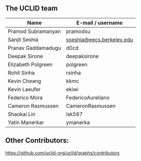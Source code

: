 ## The UCLID team

| Name               | E-mail / username         |
| ------------------ | ------------------------- |
| Pramod Subramanyan | pramodsu                  |
| Sanjit Seshia      | sseshia@eecs.berkeley.edu |
| Pranav Gaddamadugu | d0cd                      |
| Deepak Sirone      | deepaksirone              |
| Elizabeth Polgreen | polgreen                  |
| Rohit Sinha        | rsinha                    |
| Kevin Cheang       | kkmc                      |
| Kevin Laeufer      | ekiwi                     |
| Federico Mora      | FedericoAureliano         |
| Cameron Rasmussen  | CameronRasmussen          |
| Shaokai Lin        | lsk567                    |
| Yatin Manerkar     | ymanerka                  |

## Other Contributors:
https://github.com/uclid-org/uclid/graphs/contributors
